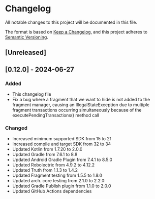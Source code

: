 # Changelog

All notable changes to this project will be documented in this file.

The format is based on [Keep a Changelog](https://keepachangelog.com/en/1.1.0/),
and this project adheres to [Semantic Versioning](https://semver.org/spec/v2.0.0.html).

## [Unreleased]

## [0.12.0] - 2024-06-27

### Added

- This changelog file
- Fix a bug where a fragment that we want to hide is not added to the fragment manager,
causing an IllegalStateException due to multiple fragment transactions occurring simultaneously 
because of the executePendingTransactions() method call

### Changed

- Increased minimum supported SDK from 15 to 21
- Increased compile and target SDK from 32 to 34
- Updated Kotlin from 1.7.20 to 2.0.0
- Updated Gradle from 7.6.1 to 8.8
- Updated Android Gradle Plugin from 7.4.1 to 8.5.0
- Updated Robolectric from 4.9.2 to 4.12.2
- Updated Truth from 1.1.3 to 1.4.2
- Updated Fragment testing from 1.5.5 to 1.8.0
- Updated arch. core testing from 2.1.0 to 2.2.0
- Updated Gradle Publish plugin from 1.1.0 to 2.0.0
- Updated GitHub Actions dependencies 
